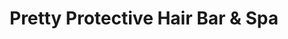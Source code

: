 ---
title: "Pretty Protective Hair Bar & Spa"
url: /baltimore/pretty-protective-hair-bar-and-spa/
shop: beauty
---